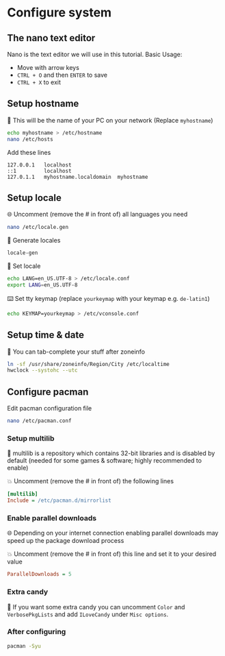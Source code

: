 # Configure system

## The nano text editor
Nano is the text editor we will use in this tutorial. Basic Usage:
- Move with arrow keys
- `CTRL + O` and then `ENTER` to save
- `CTRL + X` to exit

## Setup hostname
📛 This will be the name of your PC on your network  (Replace `myhostname`)
```bash
echo myhostname > /etc/hostname
nano /etc/hosts
```
Add these lines
```
127.0.0.1   localhost
::1         localhost
127.0.1.1   myhostname.localdomain  myhostname
```

## Setup locale
🌐 Uncomment (remove the # in front of) all languages you need
```bash
nano /etc/locale.gen
```
🏁 Generate locales
```bash
locale-gen
```
🔘 Set locale
```bash
echo LANG=en_US.UTF-8 > /etc/locale.conf
export LANG=en_US.UTF-8
```
⌨️ Set tty keymap (replace `yourkeymap` with your keymap e.g. `de-latin1`)
```bash
echo KEYMAP=yourkeymap > /etc/vconsole.conf
```

## Setup time & date

📅 You can tab-complete your stuff after zoneinfo
```bash
ln -sf /usr/share/zoneinfo/Region/City /etc/localtime
hwclock --systohc --utc
```

## Configure pacman

Edit pacman configuration file
```bash
nano /etc/pacman.conf
```

### Setup multilib
👾 multilib is a repository which contains 32-bit libraries and is disabled by default (needed for some games & software; highly recommended to enable)

💥 Uncomment (remove the # in front of) the following lines
```ini
[multilib]
Include = /etc/pacman.d/mirrorlist
```

### Enable parallel downloads
🌐 Depending on your internet connection enabling parallel downloads may speed up the package download process

💥 Uncomment (remove the # in front of) this line and set it to your desired value
```ini
ParallelDownloads = 5
```

### Extra candy
🍬 If you want some extra candy you can uncomment `Color` and `VerbosePkgLists` and add `ILoveCandy` under `Misc options`.

### After configuring
```bash
pacman -Syu
```
